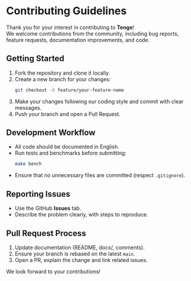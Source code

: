 # Contributing Guidelines

Thank you for your interest in contributing to **Tenge**!  
We welcome contributions from the community, including bug reports, feature requests, documentation improvements, and code.

## Getting Started
1. Fork the repository and clone it locally.
2. Create a new branch for your changes:
   ```bash
   git checkout -b feature/your-feature-name
   ```
3. Make your changes following our coding style and commit with clear messages.
4. Push your branch and open a Pull Request.

## Development Workflow
- All code should be documented in English.
- Run tests and benchmarks before submitting:
  ```bash
  make bench
  ```
- Ensure that no unnecessary files are committed (respect `.gitignore`).

## Reporting Issues
- Use the GitHub **Issues** tab.
- Describe the problem clearly, with steps to reproduce.

## Pull Request Process
1. Update documentation (README, docs/, comments).
2. Ensure your branch is rebased on the latest `main`.
3. Open a PR, explain the change and link related issues.

We look forward to your contributions!
